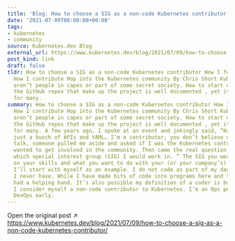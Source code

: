 ```yaml
---
title: 'Blog: How to choose a SIG as a non-code Kubernetes contributor'
date: '2021-07-09T00:00:00+00:00'
tags:
- kubernetes
- community
source: Kubernetes.dev Blog
external_url: https://www.kubernetes.dev/blog/2021/07/09/how-to-choose-a-sig-as-a-non-code-kubernetes-contributor/
post_kind: link
draft: false
tldr: How to choose a SIG as a non-code Kubernetes contributor How I found my SIG
  How I contribute Hop into the Kubernetes community By Chris Short Kubernetes contributors
  aren’t people in capes or part of some secret society. How to start committing to
  the GitHub repos that make up the project is well documented , yet it remains intimidating
  for many.
summary: How to choose a SIG as a non-code Kubernetes contributor How I found my SIG
  How I contribute Hop into the Kubernetes community By Chris Short Kubernetes contributors
  aren’t people in capes or part of some secret society. How to start committing to
  the GitHub repos that make up the project is well documented , yet it remains intimidating
  for many. A few years ago, I spoke at an event and jokingly said, “Kubernetes is
  just a bunch of APIs and YAML… I’m a contributor; you don’t believe me?” After that
  talk, someone pulled me aside and asked if I was the Kubernetes contributor. They
  wanted to get involved in the community. Then came the real question, “I don’t know
  which special interest group (SIG) I would work in. ” The SIG you work in depends
  on your skills and what you want to do with your (or your company’s) free time.
  I’ll start with myself as an example. I do not code as part of my day-to-day work;
  I never have. While I have made bits of code into programs here and there, I always
  had a helping hand. It’s also possible my definition of a coder is busted too. But,
  I consider myself a non-code contributor to Kubernetes. I’m an Ops person that embraced
  DevOps early.
---
```

Open the original post ↗ https://www.kubernetes.dev/blog/2021/07/09/how-to-choose-a-sig-as-a-non-code-kubernetes-contributor/
